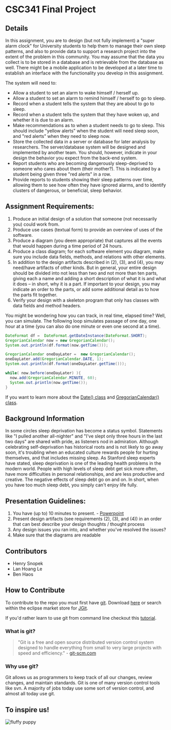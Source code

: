 # CSC341 Final Project
## Details
In this assignment, you are to design (but not fully implement) a "super alarm clock" for University students to help them to manage their own sleep patterns, and also to provide data to support a research project into the extent of the problem in this community.  You may assume that the data you collect is to be stored in a database and is retrievable from the database as well.  There might be a mobile application to be developed at a later time to establish an interface with the functionality you develop in this assignment.

The system will need to:
- Allow a student to set an alarm to wake himself / herself up.
- Allow a student to set an alarm to remind himself / herself to go to sleep.
- Record when a student tells the system that they are about to go to sleep.
- Record when a student tells the system that they have woken up, and whether it is due to an alarm.
- Make recommendations as to when a student needs to go to sleep. This should include "yellow alerts" when the student will need sleep soon, and "red alerts" when they need to sleep now.
- Store the collected data in a server or database for later analysis by researchers.  The server/database system will be designed and implemented by another team. You should, however, indicate in your design the behavior you expect from the back-end system.
- Report students who are becoming dangerously sleep-deprived to someone who cares about them (their mother?).  This is indicated by a student being given three "red alerts" in a row.
- Provide reports to students showing their sleep patterns over time, allowing them to see how often they have ignored alarms, and to identify clusters of dangerous, or beneficial, sleep behavior.

## Assignment Requirements:
1. Produce an initial design of a solution that someone (not necessarily you) could work from.
2. Produce use cases (textual form) to provide an overview of uses of the software.
3. Produce a diagram (you deem appropriate) that captures all the events that would happen during a time period of 24 hours.  
4. Produce a class diagram; for each software element you diagram, make sure you include data fields, methods, and relations with other elements.
5. In addition to the design artifacts described in (2), (3), and (4), you may need/have artifacts of other kinds.  But in general, your entire design should be divided into not less than two and not more than ten parts, giving each a name and adding a short description of what it is and what it does – in short, why it is a part.  If important to your design, you may indicate an order to the parts, or add some additional detail as to how the parts fit together.
6. Verify your design with a skeleton program that only has classes with data fields and method headers.

You might be wondering how you can track, in real time, elapsed time?  Well, you can simulate.  The following loop simulates passage of one day, one hour at a time (you can also do one minute or even one second at a time).

```java
DateFormat df =  DateFormat.getDateInstance(DateFormat.SHORT);
GregorianCalendar now = new GregorianCalendar();
System.out.println(df.format(now.getTime()));

GregorianCalendar oneDayLater =  new GregorianCalendar();
oneDayLater.add(GregorianCalendar.DATE, 1);
System.out.println(df.format(oneDayLater.getTime()));

while( now.before(oneDayLater) ){
  now.add(GregorianCalendar.MINUTE, 60);
  System.out.println(now.getTime());
}
```

If you want to learn more about the [Date() class](http://www.tutorialspoint.com/java/util/java_util_date.htm) and [GregorianCalendar() class](http://www.tutorialspoint.com/java/util/java_util_gregoriancalendar.htm).

## Background Information
In some circles sleep deprivation has become a status symbol.  Statements like "I pulled another all-nighter" and "I've slept only three hours in the last two days" are shared with pride, as listeners nod in admiration.  Although celebrating self-deprivation has historical roots and is not likely to go away soon, it's troubling when an educated culture rewards people for hurting themselves, and that includes missing sleep.  As Stanford sleep experts have stated, sleep deprivation is one of the leading health problems in the modern world.  People with high levels of sleep debt get sick more often, have more difficulties in personal relationships, and are less productive and creative. The negative effects of sleep debt go on and on.  In short, when you have too much sleep debt, you simply can't enjoy life fully.

## Presentation Guidelines:
1. You have (up to) 10 minutes to present. - [Powerpoint](https://docs.google.com/presentation/d/11bERRui8qS1NnJZFrYYtM7mERI8ZxbAg1YJXiW9apxU/edit?usp=sharing)
2. Present design artifacts (see requirements (2), (3), and (4)) in an order that can best describe your design thoughts / thought process
3. Any design issues you ran into, and whether you've resolved the issues?
4. Make sure that the diagrams are readable

## Contributors
- Henry Snopek
- Lan Hoang Le
- Ben Haos

## How to Contribute
To contribute to the repo you must first have [git](http://git-scm.com/). Download [here](http://eclipse.github.io/) or search within the eclipse market store for [JGit](http://www.eclipse.org/jgit/download/).

If you'd rather learn to use git from command line checkout this [tutorial](https://try.github.io/levels/1/challenges/1).

### What is git?
> "Git is a free and open source distributed version control system designed to handle everything from small to very large projects with speed and efficiency." - [git-scm.com](http://git-scm.com)

### Why use git?
Git allows us as programmers to keep track of all our changes, review changes, and maintain standards. Git is one of many version control tools like svn. A majority of jobs today use some sort of version control, and almost all today use git.

## To inspire us!
![fluffy puppy](http://cl.ly/XvJZ/puppy-fluffy.jpg)
